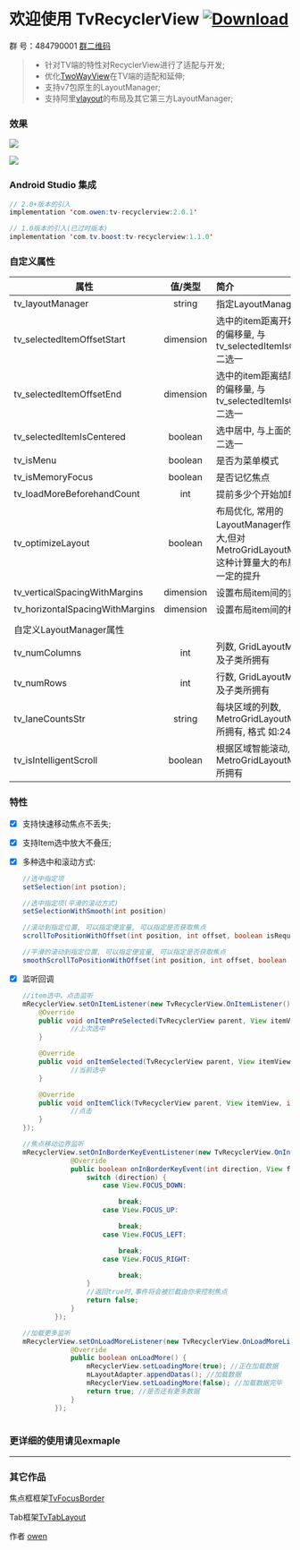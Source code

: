 # 欢迎使用 TvRecyclerView [ ![Download](https://api.bintray.com/packages/zhousuqiang/maven/tv-recyclerview/images/download.svg) ](https://bintray.com/zhousuqiang/maven/tv-recyclerview/_latestVersion)

群   号：484790001 [群二维码](https://github.com/zhousuqiang/TvRecyclerView/blob/master/images/qq.png)

>* 针对TV端的特性对RecyclerView进行了适配与开发;
>* 优化[TwoWayView](https://github.com/lucasr/twoway-view)在TV端的适配和延伸;
>* 支持v7包原生的LayoutManager;
>* 支持阿里[vlayout](https://github.com/alibaba/vlayout)的布局及其它第三方LayoutManager;

### 效果

![](https://github.com/zhousuqiang/TvRecyclerView/blob/master/images/all_4.png)

![](https://github.com/zhousuqiang/TvRecyclerView/blob/master/images/img_all.gif)

### Android Studio 集成

```java
// 2.0+版本的引入
implementation 'com.owen:tv-recyclerview:2.0.1'

// 1.0版本的引入(已过时版本)
implementation 'com.tv.boost:tv-recyclerview:1.1.0'
```

### 自定义属性
| 属性      |  值/类型  |  简介  |
| -------- | :-----: | :---- |
| tv_layoutManager     | string |   指定LayoutManager     |
| tv_selectedItemOffsetStart | dimension | 选中的item距离开始(上/左)的偏移量, 与tv_selectedItemIsCentered二选一 |
| tv_selectedItemOffsetEnd | dimension | 选中的item距离结尾(右/下)的偏移量, 与tv_selectedItemIsCentered二选一 |
| tv_selectedItemIsCentered | boolean | 选中居中, 与上面的偏移量二选一 |
| tv_isMenu | boolean | 是否为菜单模式 |
| tv_isMemoryFocus | boolean | 是否记忆焦点 |
| tv_loadMoreBeforehandCount | int | 提前多少个开始加载更多 |
| tv_optimizeLayout | boolean | 布局优化, 常用的LayoutManager作用不是很大,但对MetroGridLayoutManager这种计算量大的布局来说有一定的提升 |
| tv_verticalSpacingWithMargins | dimension | 设置布局item间的竖向间距 |
| tv_horizontalSpacingWithMargins | dimension | 设置布局item间的横向间距 |
|  |  |  |
| 自定义LayoutManager属性 |  |  |
| tv_numColumns | int | 列数, GridLayoutManager及子类所拥有 |
| tv_numRows | int | 行数, GridLayoutManager及子类所拥有 |
| tv_laneCountsStr | string | 每块区域的列数, MetroGridLayoutManager所拥有, 格式 如:24,60,10 |
| tv_isIntelligentScroll | boolean | 根据区域智能滚动, MetroGridLayoutManager所拥有 |


### 特性

- [x] 支持快速移动焦点不丢失;

- [x] 支持Item选中放大不叠压;

- [x] 多种选中和滚动方式:
    ```java
    //选中指定项
    setSelection(int psotion);

    //选中指定项(平滑的滚动方式)
    setSelectionWithSmooth(int position)

    //滚动到指定位置, 可以指定便宜量, 可以指定是否获取焦点
    scrollToPositionWithOffset(int position, int offset, boolean isRequestFocus)

    //平滑的滚动到指定位置, 可以指定便宜量, 可以指定是否获取焦点
    smoothScrollToPositionWithOffset(int position, int offset, boolean isRequestFocus)
    ```
- [x] 监听回调
    ```java
    //item选中、点击监听
    mRecyclerView.setOnItemListener(new TvRecyclerView.OnItemListener() {
        @Override
        public void onItemPreSelected(TvRecyclerView parent, View itemView, int position) {
                //上次选中
        }

        @Override
        public void onItemSelected(TvRecyclerView parent, View itemView, int position) {
                //当前选中
        }

        @Override
        public void onItemClick(TvRecyclerView parent, View itemView, int position) {
                //点击
        }
    });
    
    //焦点移动边界监听
    mRecyclerView.setOnInBorderKeyEventListener(new TvRecyclerView.OnInBorderKeyEventListener() {
                @Override
                public boolean onInBorderKeyEvent(int direction, View focused) {
                    switch (direction) {
                        case View.FOCUS_DOWN:

                            break;
                        case View.FOCUS_UP:

                            break;
                        case View.FOCUS_LEFT:

                            break;
                        case View.FOCUS_RIGHT:

                            break;
                    }
                    //返回true时,事件将会被拦截由你来控制焦点
                    return false;
                }
            });
    
    //加载更多监听
    mRecyclerView.setOnLoadMoreListener(new TvRecyclerView.OnLoadMoreListener() {
                @Override
                public boolean onLoadMore() {
                    mRecyclerView.setLoadingMore(true); //正在加载数据
                    mLayoutAdapter.appendDatas(); //加载数据
                    mRecyclerView.setLoadingMore(false); //加载数据完毕
                    return true; //是否还有更多数据
                }
            });
           
    ```

### 更详细的使用请见exmaple

------

### 其它作品

焦点框框架[TvFocusBorder](https://github.com/zhousuqiang/TvFocusBorder)

Tab框架[TvTabLayout](https://github.com/zhousuqiang/TvTabLayout)

作者 [owen](https://github.com/zhousuqiang)

